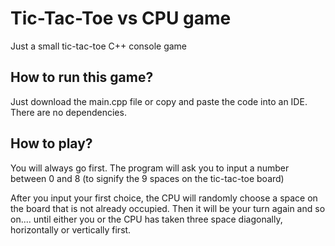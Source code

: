 # Tic-Tac-Toe vs CPU game
Just a small tic-tac-toe C++ console game

## How to run this game?
Just download the main.cpp file or copy and paste the code into an IDE. There are no dependencies.

## How to play?
You will always go first. The program will ask you to input a number between 0 and 8 (to signify the 9 spaces on the tic-tac-toe board) 

After you input your first choice, the CPU will randomly choose a space on the board that is not already occupied. Then it will be your turn again and so on.... until either you or the CPU has taken three space diagonally, horizontally or vertically first.
